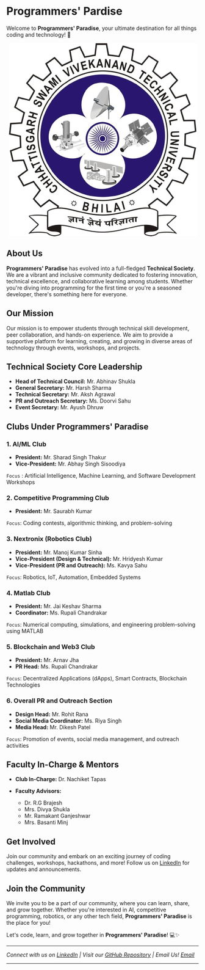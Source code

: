 # Programmers' Pardise

Welcome to **Programmers' Paradise**, your ultimate destination for all things coding and technology! 🚀

<p align="center">
  <img src="CSVTU_IMG.png" alt="Grid Image">
</p>

## About Us

**Programmers' Paradise** has evolved into a full-fledged **Technical Society**. We are a vibrant and inclusive community dedicated to fostering innovation, technical excellence, and collaborative learning among students. Whether you're diving into programming for the first time or you're a seasoned developer, there's something here for everyone.

## Our Mission

Our mission is to empower students through technical skill development, peer collaboration, and hands-on experience. We aim to provide a supportive platform for learning, creating, and growing in diverse areas of technology through events, workshops, and projects.

## Technical Society Core Leadership

* **Head of Technical Council:** Mr. Abhinav Shukla
* **General Secretary:** Mr. Harsh Sharma
* **Technical Secretary:** Mr. Aksh Agrawal
* **PR and Outreach Secretary:** Ms. Doorvi Sahu
* **Event Secretary:** Mr. Ayush Dhruw

## Clubs Under Programmers' Paradise

### 1. AI/ML Club

* **President:** Mr. Sharad Singh Thakur
* **Vice-President:** Mr. Abhay Singh Sisoodiya

`Focus` : Artificial Intelligence, Machine Learning, and Software Development Workshops

### 2. Competitive Programming Club

* **President:** Mr. Saurabh Kumar

`Focus`: Coding contests, algorithmic thinking, and problem-solving

### 3. Nextronix (Robotics Club)

* **President:** Mr. Manoj Kumar Sinha
* **Vice-President (Design & Technical):** Mr. Hridyesh Kumar
* **Vice-President (PR and Outreach):** Ms. Kavya Sahu

`Focus`: Robotics, IoT, Automation, Embedded Systems

### 4. Matlab Club

* **President:** Mr. Jai Keshav Sharma
* **Coordinator:** Ms. Rupali Chandrakar

`Focus`: Numerical computing, simulations, and engineering problem-solving using MATLAB

### 5. Blockchain and Web3 Club

* **President:** Mr. Arnav Jha
* **PR Head:** Ms. Rupali Chandrakar

`Focus`: Decentralized Applications (dApps), Smart Contracts, Blockchain Technologies

### 6. Overall PR and Outreach Section

* **Design Head:** Mr. Rohit Rana
* **Social Media Coordinator:** Ms. Riya Singh
* **Media Head:** Mr. Dikesh Patel

`Focus`: Promotion of events, social media management, and outreach activities

## Faculty In-Charge & Mentors

* **Club In-Charge:** Dr. Nachiket Tapas
* **Faculty Advisors:**

  * Dr. R.G Brajesh
  * Mrs. Divya Shukla
  * Mr. Ramakant Ganjeshwar
  * Mrs. Basanti Minj


## Get Involved

Join our community and embark on an exciting journey of coding challenges, workshops, hackathons, and more! Follow us on [LinkedIn](https://www.linkedin.com/company/programmers-paradise-csvtu/) for updates and announcements.

## Join the Community

We invite you to be a part of our community, where you can learn, share, and grow together. Whether you're interested in AI, competitive programming, robotics, or any other tech field, **Programmers' Paradise** is the place for you!

Let's code, learn, and grow together in **Programmers' Paradise**! 💻✨

---

*Connect with us on [LinkedIn](https://www.linkedin.com/company/programmers-paradise-csvtu/) | Visit our [GitHub Repository](https://github.com/Programmers-Paradise) | Email Us! [Email](programmers.paradise.utd@csvtu.ac.in)*

--- 

